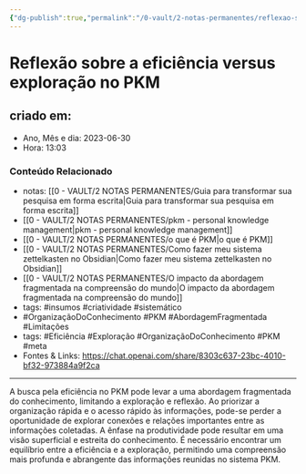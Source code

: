 ```yaml
---
{"dg-publish":true,"permalink":"/0-vault/2-notas-permanentes/reflexao-sobre-a-eficiencia-versus-exploracao-no-pkm/","tags":["permanente","insumos","criatividade","sistemático","OrganizaçãoDoConhecimento","PKM","AbordagemFragmentada","Limitações","Eficiência","Exploração","meta"],"dgHomeLink":true,"dgShowLocalGraph":true,"dgShowFileTree":true,"dgEnableSearch":true}
---
```


# Reflexão sobre a eficiência versus exploração no PKM

## criado em: 
-  Ano, Mês e dia: 2023-06-30
- Hora: 13:03

### Conteúdo Relacionado
- notas: [[0 - VAULT/2 NOTAS PERMANENTES/Guia para transformar sua pesquisa em forma escrita\|Guia para transformar sua pesquisa em forma escrita]]
- [[0 - VAULT/2 NOTAS PERMANENTES/pkm - personal knowledge management\|pkm - personal knowledge management]]
- [[0 - VAULT/2 NOTAS PERMANENTES/o que é PKM\|o que é PKM]]
- [[0 - VAULT/2 NOTAS PERMANENTES/Como fazer meu sistema zettelkasten no Obsidian\|Como fazer meu sistema zettelkasten no Obsidian]]
- [[0 - VAULT/2 NOTAS PERMANENTES/O impacto da abordagem fragmentada na compreensão do mundo\|O impacto da abordagem fragmentada na compreensão do mundo]]
- tags: #insumos #criatividade #sistemático 
- #OrganizaçãoDoConhecimento #PKM #AbordagemFragmentada #Limitações
- tags: #Eficiência #Exploração #OrganizaçãoDoConhecimento #PKM #meta 
- Fontes & Links: https://chat.openai.com/share/8303c637-23bc-4010-bf32-973884a9f2ca
---

A busca pela eficiência no PKM pode levar a uma abordagem fragmentada do conhecimento, limitando a exploração e reflexão. Ao priorizar a organização rápida e o acesso rápido às informações, pode-se perder a oportunidade de explorar conexões e relações importantes entre as informações coletadas. A ênfase na produtividade pode resultar em uma visão superficial e estreita do conhecimento. É necessário encontrar um equilíbrio entre a eficiência e a exploração, permitindo uma compreensão mais profunda e abrangente das informações reunidas no sistema PKM.